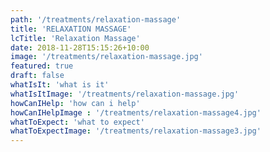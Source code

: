 ```yaml
---
path: '/treatments/relaxation-massage'
title: 'RELAXATION MASSAGE'
lcTitle: 'Relaxation Massage'
date: 2018-11-28T15:15:26+10:00
image: '/treatments/relaxation-massage.jpg'
featured: true
draft: false
whatIsIt: 'what is it'
whatIsItImage: '/treatments/relaxation-massage.jpg'
howCanIHelp: 'how can i help'
howCanIHelpImage : '/treatments/relaxation-massage4.jpg'
whatToExpect: 'what to expect'
whatToExpectImage: '/treatments/relaxation-massage3.jpg'
---
```

